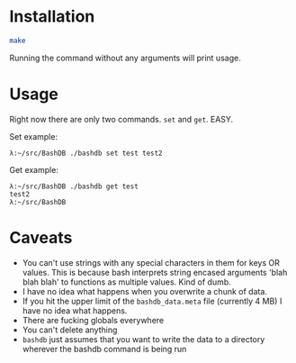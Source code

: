 Installation
============

```bash
make
````

Running the command without any arguments will print usage.

Usage
=====

Right now there are only two commands. `set` and `get`. EASY.

Set example:

````
λ:~/src/BashDB ./bashdb set test test2
````

Get example:
````
λ:~/src/BashDB ./bashdb get test
test2
λ:~/src/BashDB
````


Caveats
=======

* You can't use strings with any special characters in them for keys OR values.
  This is because bash interprets string encased arguments 'blah blah blah' to
  functions as multiple values. Kind of dumb.
* I have no idea what happens when you overwrite a chunk of data.
* If you hit the upper limit of the `bashdb_data.meta` file (currently 4 MB) I
  have no idea what happens.
* There are fucking globals everywhere
* You can't delete anything
* `bashdb` just assumes that you want to write the data to a directory wherever
  the bashdb command is being run
